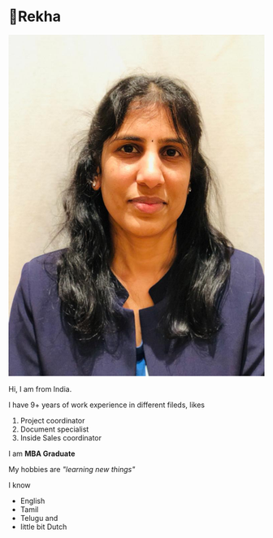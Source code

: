# 💟Rekha

![img](img/Photo.JPG)

Hi, I am from India.

I have 9+ years of work experience in different fileds, likes

1. Project coordinator
2. Document specialist
3. Inside Sales coordinator

I am **MBA Graduate**

My hobbies are _"learning new things"_

I know

- English
- Tamil
- Telugu and
- little bit Dutch
